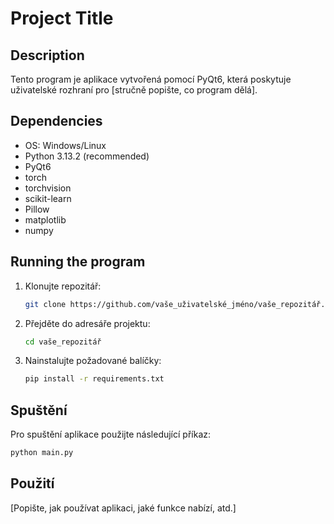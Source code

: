 # Project Title



## Description
Tento program je aplikace vytvořená pomocí PyQt6, která poskytuje uživatelské rozhraní pro [stručně popište, co program dělá].

## Dependencies
- OS: Windows/Linux 
- Python 3.13.2 (recommended)
- PyQt6
- torch
- torchvision
- scikit-learn
- Pillow
- matplotlib
- numpy

## Running the program
1. Klonujte repozitář:
   ```bash
   git clone https://github.com/vaše_uživatelské_jméno/vaše_repozitář.git
   ```
2. Přejděte do adresáře projektu:
   ```bash
   cd vaše_repozitář
   ```
3. Nainstalujte požadované balíčky:
   ```bash
   pip install -r requirements.txt
   ```

## Spuštění
Pro spuštění aplikace použijte následující příkaz:
```bash
python main.py
```

## Použití
[Popište, jak používat aplikaci, jaké funkce nabízí, atd.]

